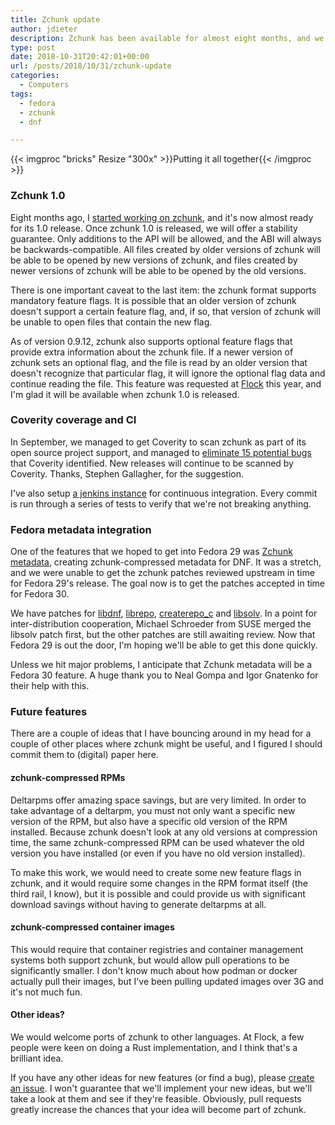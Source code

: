 ```yaml
---
title: Zchunk update
author: jdieter
description: Zchunk has been available for almost eight months, and we're working to get Fedora using it for metadata updates
type: post
date: 2018-10-31T20:42:01+00:00
url: /posts/2018/10/31/zchunk-update
categories:
  - Computers
tags:
  - fedora
  - zchunk
  - dnf

---
```

{{< imgproc "bricks" Resize "300x" >}}Putting it all together{{< /imgproc >}}

### Zchunk 1.0

Eight months ago, I [started working on zchunk][9], and it's now almost ready for its 1.0 release.  Once zchunk 1.0 is released, we will offer a stability guarantee.  Only additions to the API will be allowed, and the ABI will always be backwards-compatible.  All files created by older versions of zchunk will be able to be opened by new versions of zchunk, and files created by newer versions of zchunk will be able to be opened by the old versions.

There is one important caveat to the last item: the zchunk format supports mandatory feature flags.  It is possible that an older version of zchunk doesn't support a certain feature flag, and, if so, that version of zchunk will be unable to open files that contain the new flag.

As of version 0.9.12, zchunk also supports optional feature flags that provide extra information about the zchunk file.  If a newer version of zchunk sets an optional flag, and the file is read by an older version that doesn't recognize that particular flag, it will ignore the optional flag data and continue reading the file.  This feature was requested at [Flock][10] this year, and I'm glad it will be available when zchunk 1.0 is released.

### Coverity coverage and CI

In September, we managed to get Coverity to scan zchunk as part of its open source project support, and managed to [eliminate 15 potential bugs][6] that Coverity identified.  New releases will continue to be scanned by Coverity.  Thanks, Stephen Gallagher, for the suggestion.

I've also setup [a jenkins instance][7] for continuous integration.  Every commit is run through a series of tests to verify that we're not breaking anything.

### Fedora metadata integration

One of the features that we hoped to get into Fedora 29 was [Zchunk metadata][1], creating zchunk-compressed metadata for DNF.  It was a stretch, and we were unable to get the zchunk patches reviewed upstream in time for Fedora 29's release.  The goal now is to get the patches accepted in time for Fedora 30.

We have patches for [libdnf][2], [librepo][3], [createrepo_c][4] and [libsolv][5].  In a point for inter-distribution cooperation, Michael Schroeder from SUSE merged the libsolv patch first, but the other patches are still awaiting review.  Now that Fedora 29 is out the door, I'm hoping we'll be able to get this done quickly.

Unless we hit major problems, I anticipate that Zchunk metadata will be a Fedora 30 feature.  A huge thank you to Neal Gompa and Igor Gnatenko for their help with this.

### Future features

There are a couple of ideas that I have bouncing around in my head for a couple of other places where zchunk might be useful, and I figured I should commit them to (digital) paper here.

#### zchunk-compressed RPMs
Deltarpms offer amazing space savings, but are very limited.  In order to take advantage of a deltarpm, you must not only want a specific new version of the RPM, but also have a specific old version of the RPM installed.  Because zchunk doesn't look at any old versions at compression time, the same zchunk-compressed RPM can be used whatever the old version you have installed (or even if you have no old version installed).

To make this work, we would need to create some new feature flags in zchunk, and it would require some changes in the RPM format itself (the third rail, I know), but it is possible and could provide us with significant download savings without having to generate deltarpms at all.

#### zchunk-compressed container images
This would require that container registries and container management systems both support zchunk, but would allow pull operations to be significantly smaller.  I don't know much about how podman or docker actually pull their images, but I've been pulling updated images over 3G and it's not much fun.

#### Other ideas?
We would welcome ports of zchunk to other languages.  At Flock, a few people were keen on doing a Rust implementation, and I think that's a brilliant idea.

If you have any other ideas for new features (or find a bug), please [create an issue][8].  I won't guarantee that we'll implement your new ideas, but we'll take a look at them and see if they're feasible.  Obviously, pull requests greatly increase the chances that your idea will become part of zchunk.


 [1]: https://fedoraproject.org/wiki/Changes/Zchunk_Metadata
 [2]: https://github.com/rpm-software-management/libdnf/pull/478
 [3]: https://github.com/rpm-software-management/librepo/pull/127
 [4]: https://github.com/rpm-software-management/createrepo_c/pull/92
 [5]: https://github.com/openSUSE/libsolv/pull/270
 [6]: https://scan.coverity.com/projects/zchunk-zchunk
 [7]: https://jenkins.zchunk.net
 [8]: https://github.com/zchunk/zchunk/issues
 [9]: /posts/2018/04/30/introducing-zchunk/
 [10]: https://flocktofedora.org